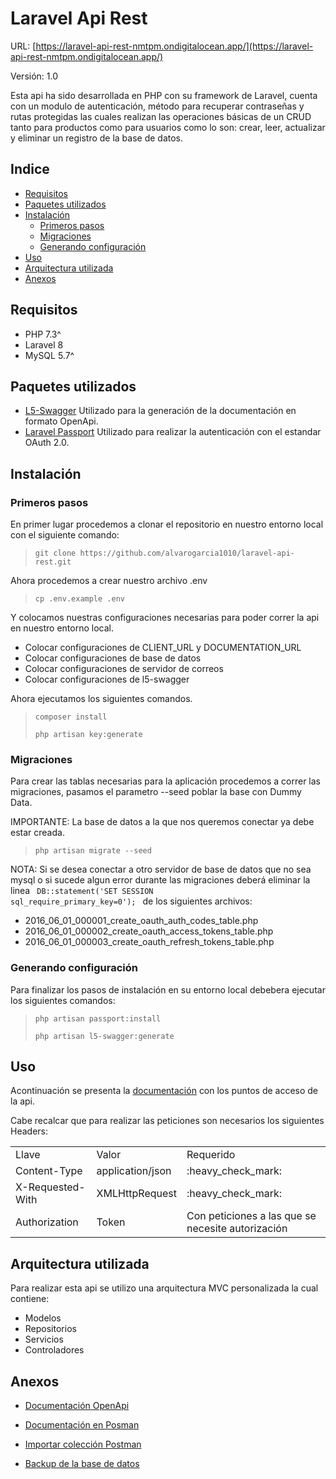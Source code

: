 # Laravel Api Rest
URL: [https://laravel-api-rest-nmtpm.ondigitalocean.app/](https://laravel-api-rest-nmtpm.ondigitalocean.app/)

Versión: 1.0

Esta api ha sido desarrollada en PHP con su framework de Laravel, cuenta con un modulo de autenticación, método para recuperar contraseñas y rutas protegidas las cuales realizan las operaciones básicas de un CRUD tanto para productos como para usuarios como lo son: crear, leer, actualizar y eliminar un registro de la base de datos.

## Indice
  - [Requisitos](#requisitos)
  - [Paquetes utilizados](#paquetes-utilizados)
  - [Instalación](#instalación)
    - [Primeros pasos](#primeros-pasos)
    - [Migraciones](#migraciones)
    - [Generando configuración](#generando-configuración)
  - [Uso](#uso)
  - [Arquitectura utilizada](#arquitectura-utilizada)
  - [Anexos](#anexos)

## Requisitos

- PHP 7.3^
- Laravel 8
- MySQL 5.7^

## Paquetes utilizados

- [L5-Swagger](https://github.com/DarkaOnLine/L5-Swagger)
Utilizado para la generación de la documentación en formato OpenApi.
- [Laravel Passport](https://github.com/laravel/passport)
Utilizado para realizar la autenticación con el estandar OAuth 2.0.

## Instalación

### Primeros pasos

En primer lugar procedemos a clonar el repositorio en nuestro entorno local con el siguiente comando:

> ``git clone https://github.com/alvarogarcia1010/laravel-api-rest.git``

Ahora procedemos a crear nuestro archivo .env
> ``cp .env.example .env``

Y colocamos nuestras configuraciones necesarias para poder correr la api en nuestro entorno local.
- Colocar configuraciones de CLIENT_URL y DOCUMENTATION_URL
- Colocar configuraciones de base de datos
- Colocar configuraciones de servidor de correos
- Colocar configuraciones de l5-swagger

Ahora ejecutamos los siguientes comandos.

> ``composer install``
> 
> ``php artisan key:generate``

### Migraciones
Para crear las tablas necesarias para la aplicación procedemos a correr las migraciones, pasamos el parametro --seed poblar la base con Dummy Data.

IMPORTANTE: La base de datos a la que nos queremos conectar ya debe estar creada.
> ``php artisan migrate --seed``

NOTA: Si se desea conectar a otro servidor de base de datos que no sea mysql o si sucede algun error durante las migraciones deberá eliminar la linea
<code>
    DB::statement('SET SESSION sql_require_primary_key=0');
</code>
de los siguientes archivos:
- 2016_06_01_000001_create_oauth_auth_codes_table.php
- 2016_06_01_000002_create_oauth_access_tokens_table.php
- 2016_06_01_000003_create_oauth_refresh_tokens_table.php

### Generando configuración

Para finalizar los pasos de instalación en su entorno local debebera ejecutar los siguientes comandos:

> ``php artisan passport:install``
> 
> ``php artisan l5-swagger:generate``

## Uso

Acontinuación se presenta la [documentación](https://laravel-api-rest-nmtpm.ondigitalocean.app/api/documentation) con los puntos de acceso de la api.

Cabe recalcar que para realizar las peticiones son necesarios los siguientes Headers:

<table>
  <tr>
    <td>Llave</td>
    <td>Valor</td>
    <td>Requerido</td>
  </tr>
  <tr>
    <td>Content-Type</td>
    <td>application/json</td>
    <td>:heavy_check_mark:</td>
  </tr>
  <tr>
    <td>X-Requested-With</td>
    <td>XMLHttpRequest</td>
    <td>:heavy_check_mark:</td>
  </tr>
  <tr>
    <td>Authorization</td>
    <td>Token</td>
    <td>Con peticiones a las que se necesite autorización</td>
  </tr>
</table>


## Arquitectura utilizada

Para realizar esta api se utilizo una arquitectura MVC personalizada la cual contiene:
- Modelos
- Repositorios
- Servicios
- Controladores

## Anexos

- [Documentación OpenApi](https://laravel-api-rest-nmtpm.ondigitalocean.app/api/documentation)

- [Documentación en Posman](https://documenter.getpostman.com/view/5842059/TVYKaw9h)
  
- [Importar colección Postman](https://www.getpostman.com/collections/f49bcdcb9e0e4bb44a4f)

- [Backup de la base de datos](https://drive.google.com/file/d/18sPXzsJaYkSIpIVl8Sjpg9msUW3aofse/view?usp=sharing)
